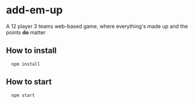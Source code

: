 # add-em-up
A 12 player 3 teams web-based game, where everything's made up and the points **do** matter 

## How to install
```
  npm install
```

## How to start
```
  npm start
```
